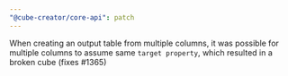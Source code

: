 ```yaml
---
"@cube-creator/core-api": patch
---
```


When creating an output table from multiple columns, it was possible for multiple columns to assume same `target property`, which resulted in a broken cube (fixes #1365)
